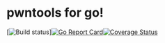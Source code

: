 # pwntools for go!
[![Build status](https://travis-ci.org/gopwn/pwn.svg?branch=master)][![Go Report Card](https://goreportcard.com/badge/github.com/cweill/gotests)](https://goreportcard.com/report/github.com/cweill/gotests)[![Coverage Status](https://coveralls.io/repos/github/gopwn/pwn/badge.svg?branch=master)](https://coveralls.io/github/gopwn/pwn?branch=master)
